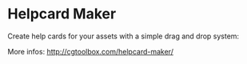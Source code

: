# Helpcard Maker

Create help cards for your assets with a simple drag and drop system:

More infos: http://cgtoolbox.com/helpcard-maker/

